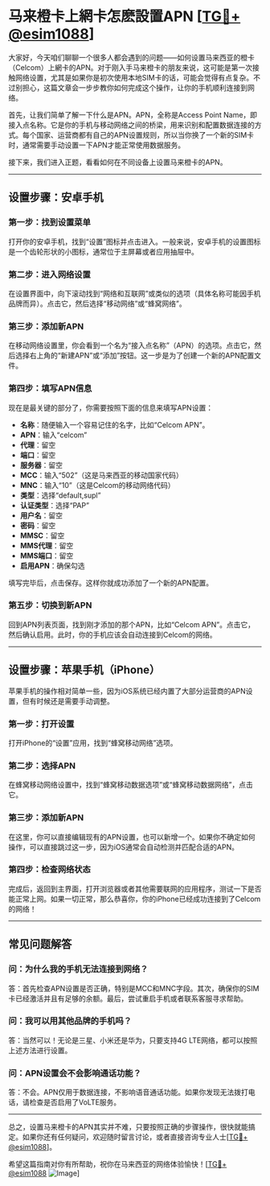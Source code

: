 # 马来橙卡上網卡怎麽設置APN [[TG💪+ @esim1088](https://t.me/s/esim1088)]

大家好，今天咱们聊聊一个很多人都会遇到的问题——如何设置马来西亚的橙卡（Celcom）上網卡的APN。对于刚入手马来橙卡的朋友来说，这可能是第一次接触网络设置，尤其是如果你是初次使用本地SIM卡的话，可能会觉得有点复杂。不过别担心，这篇文章会一步步教你如何完成这个操作，让你的手机顺利连接到网络。

首先，让我们简单了解一下什么是APN。APN，全称是Access Point Name，即接入点名称。它是你的手机与移动网络之间的桥梁，用来识别和配置数据连接的方式。每个国家、运营商都有自己的APN设置规则，所以当你换了一个新的SIM卡时，通常需要手动设置一下APN才能正常使用数据服务。

接下来，我们进入正题，看看如何在不同设备上设置马来橙卡的APN。

---

## 设置步骤：安卓手机

### **第一步：找到设置菜单**
打开你的安卓手机，找到“设置”图标并点击进入。一般来说，安卓手机的设置图标是一个齿轮形状的小图标，通常位于主屏幕或者应用抽屉中。

### **第二步：进入网络设置**
在设置界面中，向下滚动找到“网络和互联网”或类似的选项（具体名称可能因手机品牌而异）。点击它，然后选择“移动网络”或“蜂窝网络”。

### **第三步：添加新APN**
在移动网络设置里，你会看到一个名为“接入点名称”（APN）的选项。点击它，然后选择右上角的“新建APN”或“添加”按钮。这一步是为了创建一个新的APN配置文件。

### **第四步：填写APN信息**
现在是最关键的部分了，你需要按照下面的信息来填写APN设置：

- **名称**：随便输入一个容易记住的名字，比如“Celcom APN”。
- **APN**：输入“celcom”
- **代理**：留空
- **端口**：留空
- **服务器**：留空
- **MCC**：输入“502”（这是马来西亚的移动国家代码）
- **MNC**：输入“10”（这是Celcom的移动网络代码）
- **类型**：选择“default,supl”
- **认证类型**：选择“PAP”
- **用户名**：留空
- **密码**：留空
- **MMSC**：留空
- **MMS代理**：留空
- **MMS端口**：留空
- **启用APN**：确保勾选

填写完毕后，点击保存。这样你就成功添加了一个新的APN配置。

### **第五步：切换到新APN**
回到APN列表页面，找到刚才添加的那个APN，比如“Celcom APN”。点击它，然后确认启用。此时，你的手机应该会自动连接到Celcom的网络。

---

## 设置步骤：苹果手机（iPhone）

苹果手机的操作相对简单一些，因为iOS系统已经内置了大部分运营商的APN设置，但有时候还是需要手动调整。

### **第一步：打开设置**
打开iPhone的“设置”应用，找到“蜂窝移动网络”选项。

### **第二步：选择APN**
在蜂窝移动网络设置中，找到“蜂窝移动数据选项”或“蜂窝移动数据网络”，点击它。

### **第三步：添加新APN**
在这里，你可以直接编辑现有的APN设置，也可以新增一个。如果你不确定如何操作，可以直接跳过这一步，因为iOS通常会自动检测并匹配合适的APN。

### **第四步：检查网络状态**
完成后，返回到主界面，打开浏览器或者其他需要联网的应用程序，测试一下是否能正常上网。如果一切正常，那么恭喜你，你的iPhone已经成功连接到了Celcom的网络！

---

## 常见问题解答

### **问：为什么我的手机无法连接到网络？**
答：首先检查APN设置是否正确，特别是MCC和MNC字段。其次，确保你的SIM卡已经激活并且有足够的余额。最后，尝试重启手机或者联系客服寻求帮助。

### **问：我可以用其他品牌的手机吗？**
答：当然可以！无论是三星、小米还是华为，只要支持4G LTE网络，都可以按照上述方法进行设置。

### **问：APN设置会不会影响通话功能？**
答：不会。APN仅用于数据连接，不影响语音通话功能。如果你发现无法拨打电话，请检查是否启用了VoLTE服务。

---

总之，设置马来橙卡的APN其实并不难，只要按照正确的步骤操作，很快就能搞定。如果你还有任何疑问，欢迎随时留言讨论，或者直接咨询专业人士[[TG💪+ @esim1088](https://t.me/s/esim1088)]。

希望这篇指南对你有所帮助，祝你在马来西亚的网络体验愉快！[[TG💪+ @esim1088](https://t.me/s/esim1088) ![Image](https://i.postimg.cc/4NQfJmqS/Snipaste-2025-05-13-00-14-12.png)]
